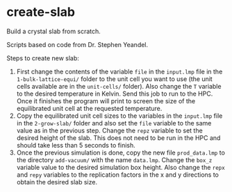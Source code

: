 # create-slab

Build a crystal slab from scratch.

Scripts based on code from Dr. Stephen Yeandel.

Steps to create new slab:

1. First change the contents of the variable `file` in the `input.lmp` file in the `1-bulk-lattice-equi/` folder to the unit cell you want to use (the unit cells available are in the `unit-cells/` folder). Also change the `T` variable to the desired temperature in Kelvin. Send this job to run to the HPC. Once it finishes the program will print to screen the size of the equilibrated unit cell at the requested temperature.
2. Copy the equilibrated unit cell sizes to the variables in the `input.lmp` file in the `2-grow-slab/` folder and also set the `file` variable to the same value as in the previous step. Change the `repz` variable to set the desired height of the slab. This does not need to be run in the HPC and should take less than 5 seconds to finish.
3. Once the previous simulation is done, copy the new file `prod_data.lmp` to the directory `add-vacuum/` with the name `data.lmp`. Change the `box_z` variable value to the desired simulation box height. Also change the `repx` and `repy` variables to the replication factors in the x and y directions to obtain the desired slab size.
